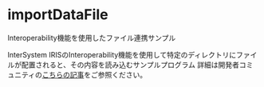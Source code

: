 # importDataFile
Interoperability機能を使用したファイル連携サンプル

InterSystem IRISのInteroperability機能を使用して特定のディレクトリにファイルが配置されると、その内容を読み込むサンプルプログラム
詳細は開発者コミュニティの[こちらの記事](https://jp.community.intersystems.com/node/488746)をご参照ください。
